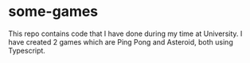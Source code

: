 # some-games

This repo contains code that I have done during my time at University.
I have created 2 games which are Ping Pong and Asteroid, both using Typescript.
